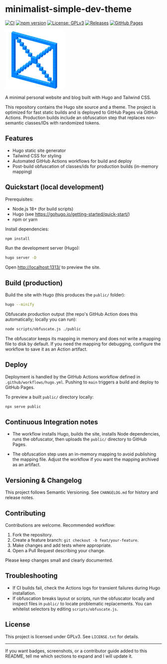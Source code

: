 # minimalist-simple-dev-theme

<!-- Shields / badges -->
[![CI](https://github.com/lbenicio/minimalist-simple-dev-theme/actions/workflows/hugo.yml/badge.svg)](https://github.com/lbenicio/minimalist-simple-dev-theme/actions/workflows/hugo.yml)
[![npm version](https://img.shields.io/badge/version-1.5.1-blue.svg)](https://github.com/lbenicio/minimalist-simple-dev-theme)
[![License: GPLv3](https://img.shields.io/badge/License-GPLv3-blue.svg)](LICENSE.txt)
[![Releases](https://img.shields.io/github/v/release/lbenicio/minimalist-simple-dev-theme?sort=semver)](https://github.com/lbenicio/minimalist-simple-dev-theme/releases)
[![GitHub Pages](https://img.shields.io/github/actions/workflow/status/lbenicio/minimalist-simple-dev-theme/hugo.yml?branch=main&label=pages)](https://github.com/lbenicio/minimalist-simple-dev-theme)

<!-- project favicon (from theme static assets) -->
![favicon](src/static/static/favicon/android-chrome-192x192.png)

A minimal personal website and blog built with Hugo and Tailwind CSS.

This repository contains the Hugo site source and a theme. The project is optimized for fast static builds and is deployed to GitHub Pages via GitHub Actions. Production builds include an obfuscation step that replaces non-semantic classes/IDs with randomized tokens.

## Features

- Hugo static site generator
- Tailwind CSS for styling
- Automated GitHub Actions workflows for build and deploy
- Post-build obfuscation of classes/ids for production builds (in-memory mapping)

## Quickstart (local development)

Prerequisites:

- Node.js 18+ (for build scripts)
- Hugo (see <https://gohugo.io/getting-started/quick-start/>)
- npm or yarn

Install dependencies:

```bash
npm install
```

Run the development server (Hugo):

```bash
hugo server -D
```

Open <http://localhost:1313/> to preview the site.

## Build (production)

Build the site with Hugo (this produces the `public/` folder):

```bash
hugo --minify
```

Obfuscate production output (the repo's GitHub Action does this automatically; locally you can run):

```bash
node scripts/obfuscate.js ./public
```

The obfuscator keeps its mapping in memory and does not write a mapping file to disk by default. If you need the mapping for debugging, configure the workflow to save it as an Action artifact.

## Deploy

Deployment is handled by the GitHub Actions workflow defined in `.github/workflows/hugo.yml`. Pushing to `main` triggers a build and deploy to GitHub Pages.

To preview a built `public/` directory locally:

```bash
npx serve public
```

## Continuous Integration notes

- The workflow installs Hugo, builds the site, installs Node dependencies, runs the obfuscator, then uploads the `public/` directory to GitHub Pages.

- The obfuscation step uses an in-memory mapping to avoid publishing the mapping file. Adjust the workflow if you want the mapping archived as an artifact.

## Versioning & Changelog

This project follows Semantic Versioning. See `CHANGELOG.md` for history and release notes.

## Contributing

Contributions are welcome. Recommended workflow:

1. Fork the repository.
2. Create a feature branch: `git checkout -b feat/your-feature`.
3. Make changes and add tests where appropriate.
4. Open a Pull Request describing your change.

Please keep changes small and clearly documented.

## Troubleshooting

- If CI builds fail, check the Actions logs for transient failures during Hugo installation.
- If obfuscation breaks layout or scripts, run the obfuscator locally and inspect files in `public/` to locate problematic replacements. You can whitelist selectors by editing `scripts/obfuscate.js`.

## License

This project is licensed under GPLv3. See `LICENSE.txt` for details.

---

If you want badges, screenshots, or a contributor guide added to this README, tell me which sections to expand and I will update it.

